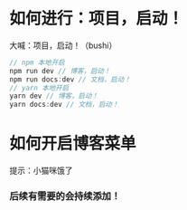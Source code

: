 # 如何进行：项目，启动！
大喊：项目，启动！（bushi）
``` javaScript
// npm 本地开启
npm run dev // 博客，启动！
npm run docs:dev // 文档，启动！
// yarn 本地开启
yarn dev // 博客，启动！
yarn docs:dev // 文档，启动！
```
# 如何开启博客菜单
提示：小猫咪饿了


### 后续有需要的会持续添加！